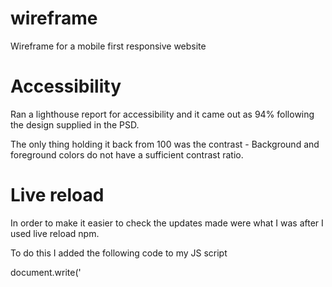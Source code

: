 # wireframe
Wireframe for a mobile first responsive website

# Accessibility
Ran a lighthouse report for accessibility and it came out as 94% following the design supplied in the PSD. 

The only thing holding it back from 100 was the contrast - Background and foreground colors do not have a sufficient contrast ratio.


# Live reload
In order to make it easier to check the updates made were what I was after I used live reload npm. 

To do this I added the following code to my JS script

document.write('<script src="http://' + (location.host || 'localhost').split(':')[0] +
        ':35729/livereload.js?snipver=1"></' + 'script>')
        
To run the livereload I used the command line
  npm install -g livereload
  
 Then ran livereload . in my command line to get it working on my localhost
